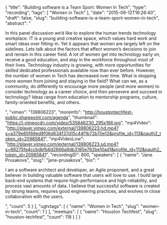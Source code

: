 {
  "title": "Building software is a Team Sport: Women In Tech",
  "type": "recording",
  "tags": [
    "Women in Tech"
  ],
  "date": "2015-09-12T16:26:40",
  "draft": false,
  "slug": "building-software-is-a-team-sport-women-in-tech",
  "abstract": "<p>In this panel discussion we’d like to explore the human trends technology workplace. IT is a young and creative space, which values hard work and smart ideas over fitting-in. Yet it appears that women are largely left on the sidelines. Lets talk about the factors that affect women’s decisions to join and remain in this career field. A lot of women get into technology early on, receive a good education, and stay in the workforce throughout most of their lives. Technology industry is growing, with more opportunities for skilled dedicated professionals available now than ever before. However, the number of women in Tech has decreased over time. What is stopping more women from joining and staying in the field? What can we, as a community, do differently to encourage more people (and more women) to consider technology as a career choice, and then persevere and succeed in technology? Ideas range from education to mentorship programs, culture, family-oriented benefits, and others. </p>",
  "vimeo": "139806223",
  "moreinfo": "http://houstontechfest-public.sharepoint.com/agenda",
  "thumbnail": "https://i.vimeocdn.com/video/535846230_295x166.jpg",
  "mp4Video": "http://player.vimeo.com/external/139806223.hd.mp4?s=a379e85f69ed9f06d634f37d15c44f1b72b70e12&profile_id=113&oauth2_token_id=20985841",
  "mp4VideoLow": "http://player.vimeo.com/external/139806223.sd.mp4?s=68275fe4ccbdbfb6d2666a9db3185e762be10ad1&profile_id=112&oauth2_token_id=20985841",
  "recordingID": 800,
  "speakers": [
    {
      "name": "Jane Prusakova",
      "slug": "jane-prusakova",
      "bio": "<p>I am a software architect and developer, an Agile proponent, and a great believer in building valuable software that users will love to use. I build large back-end systems that require high-performance and high-reliability, and process vast amounts of data. I believe that successful software is created by strong teams, requires good engineering practices, and evolves in close collaboration with the users. </p>",
      "count": 5
    }
  ],
  "ugtvtags": [
    {
      "name": "Women in Tech",
      "slug": "women-in-tech",
      "count": 1
    }
  ],
  "meetups": [
    {
      "name": "Houston Techfest",
      "slug": "houston-techfest",
      "count": 118
    }
  ]
}